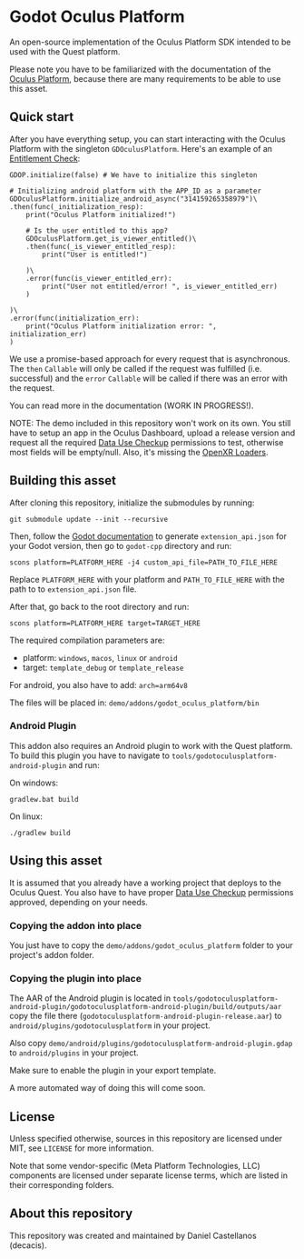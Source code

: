 # Godot Oculus Platform

An open-source implementation of the Oculus Platform SDK intended to be used with the Quest platform.

Please note you have to be familiarized with the documentation of the [Oculus Platform](https://developer.oculus.com/documentation/native/ps-platform-intro/), because there are many requirements to be able to use this asset.

## Quick start

After you have everything setup, you can start interacting with the Oculus Platform with the singleton `GDOculusPlatform`. Here's an example of an [Entitlement Check](https://developer.oculus.com/documentation/native/ps-entitlement-check/):

```
GDOP.initialize(false) # We have to initialize this singleton

# Initializing android platform with the APP_ID as a parameter
GDOculusPlatform.initialize_android_async("314159265358979")\
.then(func(_initialization_resp):
    print("Oculus Platform initialized!")
    
    # Is the user entitled to this app?
    GDOculusPlatform.get_is_viewer_entitled()\
    .then(func(_is_viewer_entitled_resp):
        print("User is entitled!")
        
    )\
    .error(func(is_viewer_entitled_err):
        print("User not entitled/error! ", is_viewer_entitled_err)
    )
    
)\
.error(func(initialization_err):
    print("Oculus Platform initialization error: ", initialization_err)
)
```

We use a promise-based approach for every request that is asynchronous. The `then` `Callable` will only be called if the request was fulfilled (i.e. successful) and the `error` `Callable` will be called if there was an error with the request.

You can read more in the documentation (WORK IN PROGRESS!).

NOTE: The demo included in this repository won't work on its own. You still have to setup an app in the Oculus Dashboard, upload a release version and request all the required [Data Use Checkup](https://developer.oculus.com/resources/publish-data-use/) permissions to test, otherwise most fields will be empty/null. Also, it's missing the [OpenXR Loaders](https://github.com/GodotVR/godot_openxr_loaders).

## Building this asset

After cloning this repository, initialize the submodules by running:
```
git submodule update --init --recursive
```
Then, follow the [Godot documentation](https://docs.godotengine.org/en/stable/tutorials/scripting/gdextension/gdextension_cpp_example.html#building-the-c-bindings) to generate `extension_api.json` for your Godot version, then go to `godot-cpp` directory and run:
```
scons platform=PLATFORM_HERE -j4 custom_api_file=PATH_TO_FILE_HERE
```
Replace `PLATFORM_HERE` with your platform and `PATH_TO_FILE_HERE` with the path to to `extension_api.json` file.

After that, go back to the root directory and run:

```
scons platform=PLATFORM_HERE target=TARGET_HERE
```

The required compilation parameters are:
- platform: `windows`, `macos`, `linux` or `android`
- target: `template_debug` or `template_release`

For android, you also have to add: `arch=arm64v8`

The files will be placed in: `demo/addons/godot_oculus_platform/bin`

### Android Plugin
This addon also requires an Android plugin to work with the Quest platform. To build this plugin you have to navigate to `tools/godotoculusplatform-android-plugin` and run:

On windows:
```
gradlew.bat build
```

On linux:
```
./gradlew build
```

## Using this asset

It is assumed that you already have a working project that deploys to the Oculus Quest. You also have to have proper [Data Use Checkup](https://developer.oculus.com/resources/publish-data-use/) permissions approved, depending on your needs.

### Copying the addon into place

You just have to copy the `demo/addons/godot_oculus_platform` folder to your project's addon folder.

### Copying the plugin into place

The AAR of the Android plugin is located in `tools/godotoculusplatform-android-plugin/godotoculusplatform-android-plugin/build/outputs/aar` copy the file there (`godotoculusplatform-android-plugin-release.aar`) to `android/plugins/godotoculusplatform` in your project.

Also copy `demo/android/plugins/godotoculusplatform-android-plugin.gdap` to `android/plugins` in your project.

Make sure to enable the plugin in your export template.

A more automated way of doing this will come soon.

## License

Unless specified otherwise, sources in this repository are licensed under MIT, see `LICENSE` for more information.

Note that some vendor-specific (Meta Platform Technologies, LLC) components are licensed under separate license terms, which are listed in their corresponding folders.

## About this repository

This repository was created and maintained by Daniel Castellanos (decacis).
